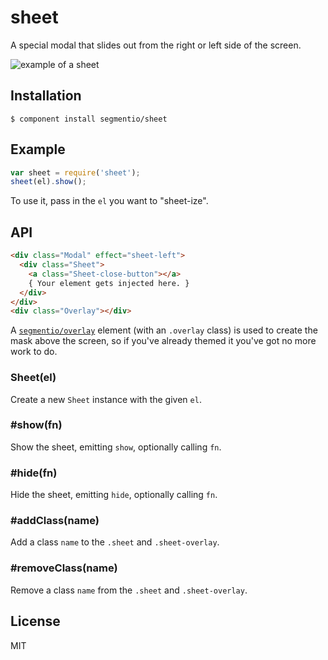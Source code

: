 # sheet

  A special modal that slides out from the right or left side of the screen.

  ![example of a sheet](http://i.cloudup.com/HNkFjYOyCE.png)

## Installation

    $ component install segmentio/sheet

## Example

```js
var sheet = require('sheet');
sheet(el).show();
```

  To use it, pass in the `el` you want to "sheet-ize".

## API

```html
<div class="Modal" effect="sheet-left">
  <div class="Sheet">
    <a class="Sheet-close-button"></a>
    { Your element gets injected here. }
  </div>
</div>
<div class="Overlay"></div>
```

A [`segmentio/overlay`](https://github.com/segmentio/overlay) element (with an `.overlay` class) is used to create the mask above the screen, so if you've already themed it you've got no more work to do.


### Sheet(el)
  Create a new `Sheet` instance with the given `el`.

### #show(fn)
  Show the sheet, emitting `show`, optionally calling `fn`.

### #hide(fn)
  Hide the sheet, emitting `hide`, optionally calling `fn`.

### #addClass(name)
  Add a class `name` to the `.sheet` and `.sheet-overlay`.

### #removeClass(name)
  Remove a class `name` from the `.sheet` and `.sheet-overlay`.

## License

  MIT
